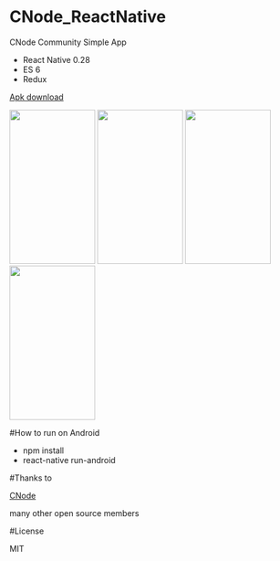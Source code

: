 # CNode_ReactNative
CNode Community Simple  App 
 * React Native 0.28
 * ES 6
 * Redux

<p><a href="https://github.com/xiDaiDai/Nodist_RN/blob/master/apk/cnode_v3.apk">Apk download</a>
 
<p><img src="https://github.com/xiDaiDai/Nodist_RN/blob/master/screenshots/device-2016-07-06-175119.png" height="270" width="150" />
<img src="https://github.com/xiDaiDai/Nodist_RN/blob/master/screenshots/device-2016-07-06-175328.png" height="270" width="150" />
<img src="https://github.com/xiDaiDai/Nodist_RN/blob/master/screenshots/device-2016-07-06-175532.png" height="270" width="150" />
<img src="https://github.com/xiDaiDai/Nodist_RN/blob/master/screenshots/device-2016-07-06-175650.png" height="270" width="150" />
</p>
<p> 

#How to run on Android
* npm install
* react-native run-android

#Thanks to
<p><a href="https://cnodejs.org/">CNode</a>
<p>many other open source members

 

#License
<p>MIT

